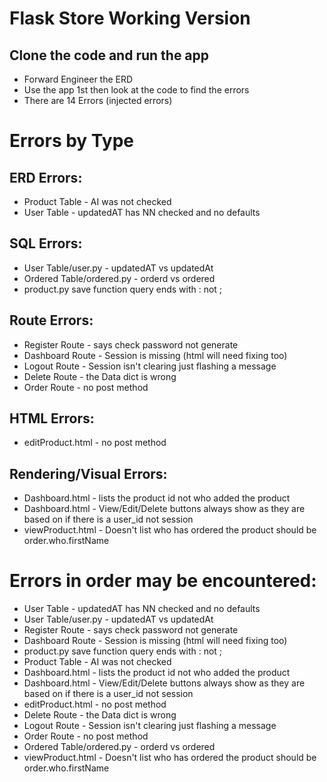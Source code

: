 # Flask Store Working Version

## Clone the code and run the app
- Forward Engineer the ERD
- Use the app 1st then look at the code to find the errors
- There are 14 Errors (injected errors)

# Errors by Type

## ERD Errors:
- Product Table - AI was not checked
- User Table - updatedAT has NN checked and no defaults

## SQL Errors:
- User Table/user.py - updatedAT vs updatedAt
- Ordered Table/ordered.py - orderd vs ordered
- product.py save function query ends with : not ;

## Route Errors:
- Register Route - says check password not generate
- Dashboard Route - Session is missing (html will need fixing too)
- Logout Route - Session isn't clearing just flashing a message
- Delete Route - the Data dict is wrong
- Order Route - no post method

## HTML Errors:
- editProduct.html - no post method

## Rendering/Visual Errors:
- Dashboard.html - lists the product id not who added the product
- Dashboard.html - View/Edit/Delete buttons always show as they are based on if there is a user_id not session
- viewProduct.html - Doesn't list who has ordered the product should be order.who.firstName

# Errors in order may be encountered:
- User Table - updatedAT has NN checked and no defaults
- User Table/user.py - updatedAT vs updatedAt
- Register Route - says check password not generate
- Dashboard Route - Session is missing (html will need fixing too)
- product.py save function query ends with : not ;
- Product Table - AI was not checked
- Dashboard.html - lists the product id not who added the product
- Dashboard.html - View/Edit/Delete buttons always show as they are based on if there is a user_id not session
- editProduct.html - no post method
- Delete Route - the Data dict is wrong
- Logout Route - Session isn't clearing just flashing a message
- Order Route - no post method
- Ordered Table/ordered.py - orderd vs ordered
- viewProduct.html - Doesn't list who has ordered the product should be order.who.firstName